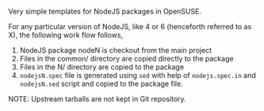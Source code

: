 Very simple templates for NodeJS packages in OpenSUSE.

For any particular version of NodeJS, like 4 or 6 (henceforth
referred to as X), the following work flow follows,

1. NodeJS package nodeN is checkout from the main project
2. Files in the common/ directory are copied directly to the package
3. Files in the N/ directory are copied to the package
4. `nodejsN.spec` file is generated using `sed` with help of
   `nodejs.spec.in` and `nodejsN.sed` script and copied to the package file.

NOTE: Upstream tarballs are not kept in Git repository.
